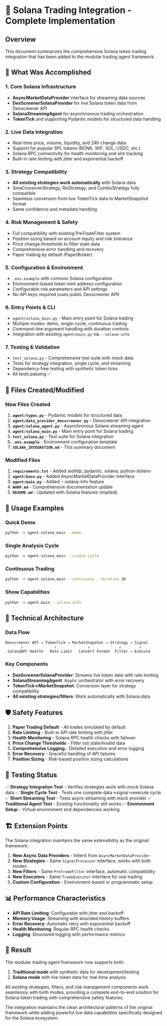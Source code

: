 # 🌟 Solana Trading Integration - Complete Implementation

## Overview

This document summarizes the comprehensive Solana token trading integration that has been added to the modular trading agent framework.

## 🎯 What Was Accomplished

### 1. Core Solana Infrastructure
- **AsyncMarketDataProvider** interface for streaming data sources
- **DexScreenerSolanaProvider** for live Solana token data from Dexscreener API  
- **SolanaStreamingAgent** for asynchronous trading orchestration
- **TokenTick** and supporting Pydantic models for structured data handling

### 2. Live Data Integration
- Real-time price, volume, liquidity, and 24h change data
- Support for popular SPL tokens (BONK, WIF, SOL, USDC, etc.)
- Solana RPC connectivity for health monitoring and slot tracking
- Built-in rate limiting with jitter and exponential backoff

### 3. Strategy Compatibility
- **All existing strategies work automatically** with Solana data
- SmaCrossoverStrategy, RsiStrategy, and ComboStrategy fully compatible
- Seamless conversion from live TokenTick data to MarketSnapshot format
- Same confidence and metadata handling

### 4. Risk Management & Safety
- Full compatibility with existing PreTradeFilter system
- Position sizing based on account equity and risk tolerance
- Price change thresholds to filter stale data
- Comprehensive error handling and recovery
- Paper trading by default (PaperBroker)

### 5. Configuration & Environment
- `.env.example` with common Solana configuration
- Environment-based token mint address configuration
- Configurable risk parameters and API settings
- No API keys required (uses public Dexscreener API)

### 6. Entry Points & CLI
- `agent/solana_main.py` - Main entry point for Solana trading
- Multiple modes: demo, single-cycle, continuous trading
- Command-line argument handling with duration controls
- Integration with existing `agent/main.py` via `--solana-info`

### 7. Testing & Validation
- `test_solana.py` - Comprehensive test suite with mock data
- Tests for strategy integration, single cycle, and streaming
- Dependency-free testing with synthetic token ticks
- All tests passing ✅

## 📁 Files Created/Modified

### New Files Created
1. **`agent/types.py`** - Pydantic models for structured data
2. **`agent/data_provider_dexscreener.py`** - Dexscreener API integration
3. **`agent/solana_agent.py`** - Asynchronous Solana streaming agent
4. **`agent/solana_main.py`** - Main entry point for Solana trading
5. **`test_solana.py`** - Test suite for Solana integration
6. **`.env.example`** - Environment configuration template
7. **`SOLANA_INTEGRATION.md`** - This summary document

### Modified Files
1. **`requirements.txt`** - Added aiohttp, pydantic, solana, python-dotenv
2. **`agent/base.py`** - Added AsyncMarketDataProvider interface
3. **`agent/main.py`** - Added --solana-info feature
4. **`WARP.md`** - Comprehensive documentation update
5. **`README.md`** - Updated with Solana features (implied)

## 🚀 Usage Examples

### Quick Demo
```bash
python -m agent.solana_main --demo
```

### Single Analysis Cycle
```bash
python -m agent.solana_main --single-cycle
```

### Continuous Trading
```bash
python -m agent.solana_main --continuous --duration 30
```

### Show Capabilities
```bash
python -m agent.main --solana-info
```

## 🔧 Technical Architecture

### Data Flow
```
Dexscreener API → TokenTick → MarketSnapshot → Strategy → Signal
       ↓              ↓              ↓             ↓        ↓
 SolanaRPC Health   Rate Limit   Convert Format  Filter → Execute
```

### Key Components
- **DexScreenerSolanaProvider**: Streams live token data with rate limiting
- **SolanaStreamingAgent**: Async orchestrator with error recovery
- **TokenTick→MarketSnapshot**: Conversion layer for strategy compatibility
- **All existing strategies/filters**: Work automatically with Solana data

## 🛡️ Safety Features

1. **Paper Trading Default** - All trades simulated by default
2. **Rate Limiting** - Built-in API rate limiting with jitter
3. **Health Monitoring** - Solana RPC health checks with failover
4. **Price Change Thresholds** - Filter out stale/invalid data
5. **Comprehensive Logging** - Detailed execution and error logging
6. **Error Recovery** - Graceful handling of API failures
7. **Position Sizing** - Risk-based position sizing calculations

## 🧪 Testing Status

✅ **Strategy Integration Test** - Verifies strategies work with mock Solana data
✅ **Single Cycle Test** - Tests one complete data→signal→execute cycle  
✅ **Short Streaming Test** - Tests async streaming with mock provider
✅ **Traditional Agent Test** - Existing functionality still works
✅ **Environment Setup** - Virtual environment and dependencies working

## 🏗️ Extension Points

The Solana integration maintains the same extensibility as the original framework:

1. **New Async Data Providers** - Inherit from `AsyncMarketDataProvider`
2. **New Strategies** - Same `SignalProcessor` interface, works with both modes
3. **New Filters** - Same `PreTradeFilter` interface, automatic compatibility
4. **New Executors** - Same `TradeExecutor` interface for real trading
5. **Custom Configuration** - Environment-based or programmatic setup

## 📊 Performance Characteristics

- **API Rate Limiting**: Configurable with jitter and backoff
- **Memory Usage**: Streaming with bounded history buffers
- **Error Recovery**: Automatic retry with exponential backoff
- **Health Monitoring**: Regular RPC health checks
- **Logging**: Structured logging with performance metrics

## 🎉 Result

The modular trading agent framework now supports both:
1. **Traditional mode** with synthetic data for development/testing
2. **Solana mode** with live token data for real-time analysis

All existing strategies, filters, and risk management components work seamlessly with both modes, providing a complete end-to-end solution for Solana token trading with comprehensive safety features.

The integration maintains the clean architectural patterns of the original framework while adding powerful live data capabilities specifically designed for the Solana ecosystem.
